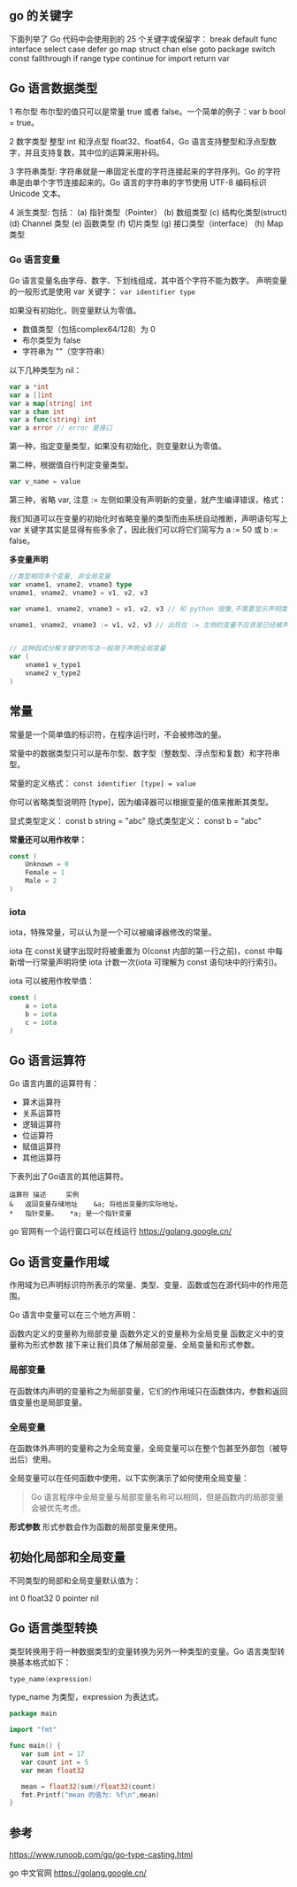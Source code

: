 ## go 的关键字

下面列举了 Go 代码中会使用到的 25 个关键字或保留字：
break	default	func	interface	select
case	defer	go	map	struct
chan	else	goto	package	switch
const	fallthrough	if	range	type
continue	for	import	return	var

## Go 语言数据类型

1 布尔型
布尔型的值只可以是常量 true 或者 false。一个简单的例子：var b bool = true。

2 数字类型
整型 int 和浮点型 float32、float64，Go 语言支持整型和浮点型数字，并且支持复数，其中位的运算采用补码。

3 字符串类型:
字符串就是一串固定长度的字符连接起来的字符序列。Go 的字符串是由单个字节连接起来的。Go 语言的字符串的字节使用 UTF-8 编码标识 Unicode 文本。

4 派生类型:
包括：
(a) 指针类型（Pointer）
(b) 数组类型
(c) 结构化类型(struct)
(d) Channel 类型
(e) 函数类型
(f) 切片类型
(g) 接口类型（interface）
(h) Map 类型

### Go 语言变量

Go 语言变量名由字母、数字、下划线组成，其中首个字符不能为数字。
声明变量的一般形式是使用 var 关键字：
`var identifier type`

如果没有初始化，则变量默认为零值。

* 数值类型（包括complex64/128）为 0
* 布尔类型为 false
* 字符串为 ""（空字符串）

以下几种类型为 nil：

```go
var a *int
var a []int
var a map[string] int
var a chan int
var a func(string) int
var a error // error 是接口
```

第一种，指定变量类型，如果没有初始化，则变量默认为零值。

第二种，根据值自行判定变量类型。

```go
var v_name = value
```

第三种，省略 var, 注意 := 左侧如果没有声明新的变量，就产生编译错误，格式：

我们知道可以在变量的初始化时省略变量的类型而由系统自动推断，声明语句写上 var 关键字其实是显得有些多余了，因此我们可以将它们简写为 a := 50 或 b := false。

**多变量声明**

```go
//类型相同多个变量, 非全局变量
var vname1, vname2, vname3 type
vname1, vname2, vname3 = v1, v2, v3

var vname1, vname2, vname3 = v1, v2, v3 // 和 python 很像,不需要显示声明类型，自动推断

vname1, vname2, vname3 := v1, v2, v3 // 出现在 := 左侧的变量不应该是已经被声明过的，否则会导致编译错误


// 这种因式分解关键字的写法一般用于声明全局变量
var (
    vname1 v_type1
    vname2 v_type2
)
```

## 常量

常量是一个简单值的标识符，在程序运行时，不会被修改的量。

常量中的数据类型只可以是布尔型、数字型（整数型、浮点型和复数）和字符串型。

常量的定义格式：
`const identifier [type] = value`

你可以省略类型说明符 [type]，因为编译器可以根据变量的值来推断其类型。

显式类型定义： const b string = "abc"
隐式类型定义： const b = "abc"

**常量还可以用作枚举：**

```go
const (
    Unknown = 0
    Female = 1
    Male = 2
)
```

### iota

iota，特殊常量，可以认为是一个可以被编译器修改的常量。

iota 在 const关键字出现时将被重置为 0(const 内部的第一行之前)，const 中每新增一行常量声明将使 iota 计数一次(iota 可理解为 const 语句块中的行索引)。

iota 可以被用作枚举值：

```go
const (
    a = iota
    b = iota
    c = iota
)
```

## Go 语言运算符

Go 语言内置的运算符有：

* 算术运算符
* 关系运算符
* 逻辑运算符
* 位运算符
* 赋值运算符
* 其他运算符

下表列出了Go语言的其他运算符。

```text
运算符	描述	   实例
&	返回变量存储地址	&a; 将给出变量的实际地址。
*	指针变量。	*a; 是一个指针变量
```

go 官网有一个运行窗口可以在线运行
<https://golang.google.cn/>

## Go 语言变量作用域

作用域为已声明标识符所表示的常量、类型、变量、函数或包在源代码中的作用范围。

Go 语言中变量可以在三个地方声明：

函数内定义的变量称为局部变量
函数外定义的变量称为全局变量
函数定义中的变量称为形式参数
接下来让我们具体了解局部变量、全局变量和形式参数。

### 局部变量

在函数体内声明的变量称之为局部变量，它们的作用域只在函数体内，参数和返回值变量也是局部变量。

### 全局变量

在函数体外声明的变量称之为全局变量，全局变量可以在整个包甚至外部包（被导出后）使用。

全局变量可以在任何函数中使用，以下实例演示了如何使用全局变量：

> Go 语言程序中全局变量与局部变量名称可以相同，但是函数内的局部变量会被优先考虑。

**形式参数**
形式参数会作为函数的局部变量来使用。

## 初始化局部和全局变量

不同类型的局部和全局变量默认值为：

int	0
float32	0
pointer	nil

## Go 语言类型转换

类型转换用于将一种数据类型的变量转换为另外一种类型的变量。Go 语言类型转换基本格式如下：

```go
type_name(expression)
```

type_name 为类型，expression 为表达式。

```go
package main

import "fmt"

func main() {
   var sum int = 17
   var count int = 5
   var mean float32

   mean = float32(sum)/float32(count)
   fmt.Printf("mean 的值为: %f\n",mean)
}
```

## 参考

<https://www.runoob.com/go/go-type-casting.html>

go 中文官网
<https://golang.google.cn/>
